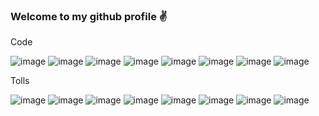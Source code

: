 ### Welcome to my github profile ✌


Code

![image](https://user-images.githubusercontent.com/98023374/207540505-107304d4-cf24-441a-9416-deaceffe9c20.png)
![image](https://user-images.githubusercontent.com/98023374/207540675-9fc89fe3-768d-4da6-8d78-08ffe6c690cf.png)
![image](https://user-images.githubusercontent.com/98023374/207540704-8a54fd7b-6d53-4da1-8f3a-1dbd67f0dc9f.png)
![image](https://user-images.githubusercontent.com/98023374/207540744-9ea54e26-3ab9-441e-8098-95afbc7c1a6c.png)
![image](https://user-images.githubusercontent.com/98023374/207540778-ec11747b-94d3-4743-a0c8-ea0b85dd4b19.png)
![image](https://user-images.githubusercontent.com/98023374/207540795-9a597d3a-7ffb-4674-a156-883acf234acf.png)
![image](https://user-images.githubusercontent.com/98023374/207542601-a53674a2-9bbe-452f-88de-be2797369202.png)
![image](https://user-images.githubusercontent.com/98023374/207542817-2a0107fc-5a37-49ae-8551-27e72013e757.png)



Tolls

![image](https://user-images.githubusercontent.com/98023374/207541153-75e2b7e2-cb90-4fd9-b84b-92fadccc28b1.png)
![image](https://user-images.githubusercontent.com/98023374/207541164-0e19b39b-8a47-4a56-8b46-34451876eb96.png)
![image](https://user-images.githubusercontent.com/98023374/207541183-c6dc0220-c573-4caa-99ba-3dd71071c24f.png)
![image](https://user-images.githubusercontent.com/98023374/207541190-8384db86-2ebf-402e-a217-d9c33eb073d6.png)
![image](https://user-images.githubusercontent.com/98023374/207541221-3f518d32-99bf-4f26-bca4-2f8b5aececb3.png)
![image](https://user-images.githubusercontent.com/98023374/207541261-6905cd31-b534-41f6-a1fa-263dadb197dd.png)
![image](https://user-images.githubusercontent.com/98023374/207541267-cb7b3947-855e-4954-8282-9c13b9098296.png)
![image](https://user-images.githubusercontent.com/98023374/207541287-179f4d77-b4e5-4999-a421-7e6e717a29ed.png)
